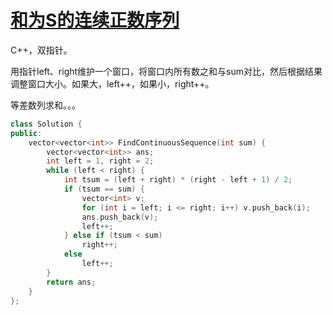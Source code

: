 # [和为S的连续正数序列](https://www.nowcoder.com/practice/c451a3fd84b64cb19485dad758a55ebe?tpId=13&tqId=11194&tPage=3&rp=3&ru=/ta/coding-interviews&qru=/ta/coding-interviews/question-ranking )

C++，双指针。

用指针left、right维护一个窗口，将窗口内所有数之和与sum对比，然后根据结果调整窗口大小。如果大，left++，如果小，right++。

等差数列求和。。。

```cpp
class Solution {
public:
    vector<vector<int>> FindContinuousSequence(int sum) {
        vector<vector<int>> ans;
        int left = 1, right = 2;
        while (left < right) {
            int tsum = (left + right) * (right - left + 1) / 2;
            if (tsum == sum) {
                vector<int> v;
                for (int i = left; i <= right; i++) v.push_back(i);
                ans.push_back(v);
                left++;
            } else if (tsum < sum)
                right++;
            else
                left++;
        }
        return ans;
    }
};
```

